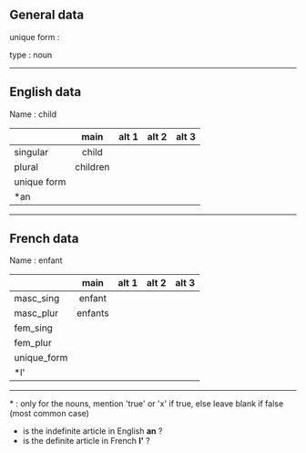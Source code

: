 ## General data

unique form :

type : noun

---

## English data

Name : child

|             |   main   | alt 1 | alt 2 | alt 3 |
| :---------- | :------: | :---: | :---: | ----- |
| singular    |  child   |       |       |       |
| plural      | children |       |       |       |
| unique form |          |       |       |       |
| \*an        |          |       |       |       |

---

## French data

Name : enfant

|             |  main   | alt 1 | alt 2 | alt 3 |
| :---------- | :-----: | :---: | :---: | :---: |
| masc_sing   | enfant  |       |       |       |
| masc_plur   | enfants |       |       |       |
| fem_sing    |         |       |       |       |
| fem_plur    |         |       |       |       |
| unique_form |         |       |       |       |
| \*l'        |         |       |       |       |

---

\* : only for the nouns, mention 'true' or 'x' if true, else leave blank if false (most common case)

- is the indefinite article in English **an** ?
- is the definite article in French **l'** ?
